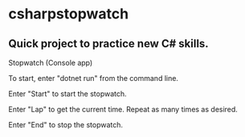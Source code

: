 # csharpstopwatch

## Quick project to practice new C# skills.

Stopwatch  (Console app)

To start, enter "dotnet run" from the command line.

Enter "Start" to start the stopwatch.

Enter "Lap" to get the current time.  Repeat as many times as desired.

Enter "End" to stop the stopwatch.